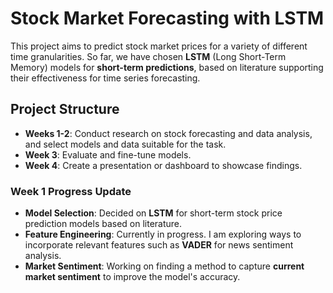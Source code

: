 # **Stock Market Forecasting with LSTM**

This project aims to predict stock market prices for a variety of different time granularities. So far, we have chosen **LSTM** (Long Short-Term Memory) models for **short-term predictions**, based on literature supporting their effectiveness for time series forecasting.

## **Project Structure**

- **Weeks 1-2**: Conduct research on stock forecasting and data analysis, and select models and data suitable for the task.
- **Week 3**: Evaluate and fine-tune models.
- **Week 4**: Create a presentation or dashboard to showcase findings.

### **Week 1 Progress Update**  
- **Model Selection**: Decided on **LSTM** for short-term stock price prediction models based on literature.
- **Feature Engineering**: Currently in progress. I am exploring ways to incorporate relevant features such as **VADER** for news sentiment analysis.
- **Market Sentiment**: Working on finding a method to capture **current market sentiment** to improve the model's accuracy.
